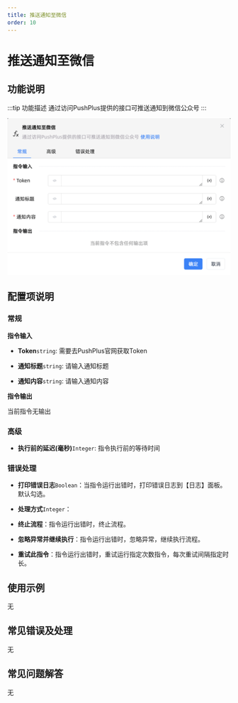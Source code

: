 ```yaml
---
title: 推送通知至微信
order: 10
---
```


# 推送通知至微信

## 功能说明

:::tip 功能描述
通过访问PushPlus提供的接口可推送通知到微信公众号
:::

![推送通知至微信](../../../assets/推送通知至微信_command.png)

## 配置项说明

### 常规

**指令输入**

- **Token**`string`: 需要去PushPlus官网获取Token

- **通知标题**`string`: 请输入通知标题

- **通知内容**`string`: 请输入通知内容


**指令输出**

当前指令无输出

### 高级

- **执行前的延迟(毫秒)**`Integer`: 指令执行前的等待时间

### 错误处理

- **打印错误日志**`Boolean`：当指令运行出错时，打印错误日志到【日志】面板。默认勾选。

- **处理方式**`Integer`：

 - **终止流程**：指令运行出错时，终止流程。

 - **忽略异常并继续执行**：指令运行出错时，忽略异常，继续执行流程。

 - **重试此指令**：指令运行出错时，重试运行指定次数指令，每次重试间隔指定时长。

## 使用示例
无

## 常见错误及处理

无

## 常见问题解答

无

